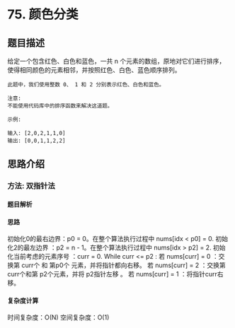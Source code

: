 #  75. 颜色分类

## 题目描述

   给定一个包含红色、白色和蓝色，一共 n 个元素的数组，原地对它们进行排序，使得相同颜色的元素相邻，并按照红色、白色、蓝色顺序排列。

    此题中，我们使用整数 0、 1 和 2 分别表示红色、白色和蓝色。

    注意:
    不能使用代码库中的排序函数来解决这道题。

    示例:

    输入: [2,0,2,1,1,0]
    输出: [0,0,1,1,2,2]

## 思路介绍

### 方法: 双指针法

#### 题目解析


#### 思路

初始化0的最右边界：p0 = 0。在整个算法执行过程中 nums[idx < p0] = 0.
初始化2的最左边界 ：p2 = n - 1。在整个算法执行过程中 nums[idx > p2] = 2.
初始化当前考虑的元素序号 ：curr = 0.
While curr <= p2 :
    若 nums[curr] = 0 ：交换第 curr个 和 第p0个 元素，并将指针都向右移。
    若 nums[curr] = 2 ：交换第 curr个和第 p2个元素，并将 p2指针左移 。
    若 nums[curr] = 1 ：将指针curr右移。

#### 复杂度计算

时间复杂度：O(N)
空间复杂度：O(1)

